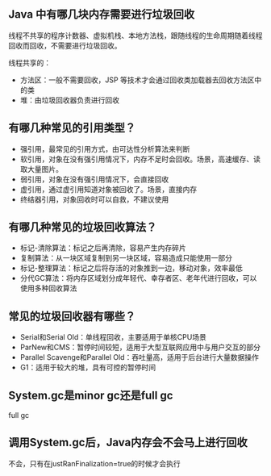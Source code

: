 ## Java 中有哪几块内存需要进行垃圾回收

线程不共享的程序计数器、虚拟机栈、本地方法栈，跟随线程的生命周期随着线程回收而回收，不需要进行垃圾回收。

线程共享的：
- 方法区：一般不需要回收，JSP 等技术才会通过回收类加载器去回收方法区中的类
- 堆：由垃圾回收器负责进行回收


## 有哪几种常见的引用类型？

- 强引用，最常见的引用方式，由可达性分析算法来判断
- 软引用，对象在没有强引用情况下，内存不足时会回收。场景，高速缓存、读取大量图片。
- 弱引用，对象在没有强引用情况下，会直接回收
- 虚引用，通过虚引用知道对象被回收了。场景，直接内存
- 终结器引用，对象回收时可以自救，不建议使用


## 有哪几种常见的垃圾回收算法？

- 标记-清除算法：标记之后再清除，容易产生内存碎片
- 复制算法：从一块区域复制到另一块区域，容易造成只能使用一部分
- 标记-整理算法：标记之后将存活的对象推到一边，移动对象，效率最低
- 分代GC算法：将内存区域划分成年轻代、幸存者区、老年代进行回收，可以使用多种回收算法

## 常见的垃圾回收器有哪些？

- Serial和Serial Old：单线程回收，主要适用于单核CPU场景
- ParNew和CMS：暂停时间较短，适用于大型互联网应用中与用户交互的部分
- Parallel Scavenge和Parallel Old：吞吐量高，适用于后台进行大量数据操作
- G1：适用于较大的堆，具有可控的暂停时间

## System.gc是minor gc还是full gc

full gc


## 调用System.gc后，Java内存会不会马上进行回收

不会，只有在justRanFinalization=true的时候才会执行